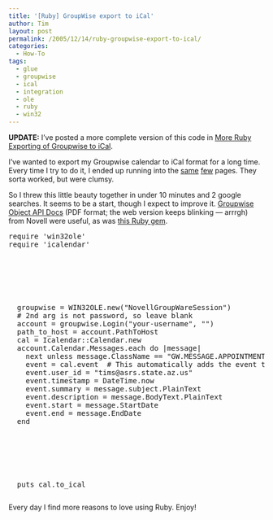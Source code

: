 ```yaml
---
title: '[Ruby] GroupWise export to iCal'
author: Tim
layout: post
permalink: /2005/12/14/ruby-groupwise-export-to-ical/
categories:
  - How-To
tags:
  - glue
  - groupwise
  - ical
  - integration
  - ole
  - ruby
  - win32
---
```

**UPDATE:** I&#8217;ve posted a more complete version of this code in [More Ruby Exporting of Groupwise to iCal][1].

I&#8217;ve wanted to export my Groupwise calendar to iCal format for a long time. Every time I try to do it, I ended up running into the [same][2] [few][3] pages. They sorta worked, but were clumsy.

So I threw this little beauty together in under 10 minutes and 2 google searches. It seems to be a start, though I expect to improve it. [Groupwise Object API Docs][4] (PDF format; the web version keeps blinking &#8212; arrrgh) from Novell were useful, as was [this Ruby gem][5].

<pre class="textmate-source railscasts"><span class="source source_ruby"><span class="meta meta_require meta_require_ruby"><span class="keyword keyword_other keyword_other_special-method keyword_other_special-method_ruby">require</span> <span class="string string_quoted string_quoted_single string_quoted_single_ruby"><span class="punctuation punctuation_definition punctuation_definition_string punctuation_definition_string_begin punctuation_definition_string_begin_ruby">'</span>win32ole<span class="punctuation punctuation_definition punctuation_definition_string punctuation_definition_string_end punctuation_definition_string_end_ruby">'</span></span></span>
<span class="meta meta_require meta_require_ruby"><span class="keyword keyword_other keyword_other_special-method keyword_other_special-method_ruby">require</span> <span class="string string_quoted string_quoted_single string_quoted_single_ruby"><span class="punctuation punctuation_definition punctuation_definition_string punctuation_definition_string_begin punctuation_definition_string_begin_ruby">'</span>icalendar<span class="punctuation punctuation_definition punctuation_definition_string punctuation_definition_string_end punctuation_definition_string_end_ruby">'</span></span></span></p>



<p>
  groupwise <span class="keyword keyword_operator keyword_operator_assignment keyword_operator_assignment_ruby">=</span> <span class="support support_class support_class_ruby">WIN32OLE</span><span class="punctuation punctuation_separator punctuation_separator_method punctuation_separator_method_ruby">.</span><span class="keyword keyword_other keyword_other_special-method keyword_other_special-method_ruby">new</span><span class="punctuation punctuation_section punctuation_section_function punctuation_section_function_ruby">(</span><span class="string string_quoted string_quoted_double string_quoted_double_ruby"><span class="punctuation punctuation_definition punctuation_definition_string punctuation_definition_string_begin punctuation_definition_string_begin_ruby">"</span>NovellGroupWareSession<span class="punctuation punctuation_definition punctuation_definition_string punctuation_definition_string_end punctuation_definition_string_end_ruby">"</span></span><span class="punctuation punctuation_section punctuation_section_function punctuation_section_function_ruby">)</span>
  <span class="comment comment_line comment_line_number-sign comment_line_number-sign_ruby"><span class="punctuation punctuation_definition punctuation_definition_comment punctuation_definition_comment_ruby">#</span> 2nd arg is not password, so leave blank
  </span>account <span class="keyword keyword_operator keyword_operator_assignment keyword_operator_assignment_ruby">=</span> groupwise<span class="punctuation punctuation_separator punctuation_separator_method punctuation_separator_method_ruby">.</span><span class="variable variable_other variable_other_constant variable_other_constant_ruby">Login</span><span class="punctuation punctuation_section punctuation_section_function punctuation_section_function_ruby">(</span><span class="string string_quoted string_quoted_double string_quoted_double_ruby"><span class="punctuation punctuation_definition punctuation_definition_string punctuation_definition_string_begin punctuation_definition_string_begin_ruby">"</span>your-username<span class="punctuation punctuation_definition punctuation_definition_string punctuation_definition_string_end punctuation_definition_string_end_ruby">"</span></span><span class="punctuation punctuation_separator punctuation_separator_object punctuation_separator_object_ruby">,</span> <span class="string string_quoted string_quoted_double string_quoted_double_ruby"><span class="punctuation punctuation_definition punctuation_definition_string punctuation_definition_string_begin punctuation_definition_string_begin_ruby">"</span><span class="punctuation punctuation_definition punctuation_definition_string punctuation_definition_string_end punctuation_definition_string_end_ruby">"</span></span><span class="punctuation punctuation_section punctuation_section_function punctuation_section_function_ruby">)</span>
  path_to_host <span class="keyword keyword_operator keyword_operator_assignment keyword_operator_assignment_ruby">=</span> account<span class="punctuation punctuation_separator punctuation_separator_method punctuation_separator_method_ruby">.</span><span class="variable variable_other variable_other_constant variable_other_constant_ruby">PathToHost</span>
  cal <span class="keyword keyword_operator keyword_operator_assignment keyword_operator_assignment_ruby">=</span> <span class="support support_class support_class_ruby">Icalendar</span><span class="punctuation punctuation_separator punctuation_separator_other punctuation_separator_other_ruby">::</span><span class="support support_class support_class_ruby">Calendar</span><span class="punctuation punctuation_separator punctuation_separator_method punctuation_separator_method_ruby">.</span><span class="keyword keyword_other keyword_other_special-method keyword_other_special-method_ruby">new</span>
  account<span class="punctuation punctuation_separator punctuation_separator_method punctuation_separator_method_ruby">.</span><span class="support support_class support_class_ruby">Calendar</span><span class="punctuation punctuation_separator punctuation_separator_method punctuation_separator_method_ruby">.</span><span class="support support_class support_class_ruby">Messages</span><span class="punctuation punctuation_separator punctuation_separator_method punctuation_separator_method_ruby">.</span>each <span class="keyword keyword_control keyword_control_start-block keyword_control_start-block_ruby">do </span><span class="punctuation punctuation_separator punctuation_separator_variable punctuation_separator_variable_ruby">|</span><span class="variable variable_other variable_other_block variable_other_block_ruby">message</span><span class="punctuation punctuation_separator punctuation_separator_variable punctuation_separator_variable_ruby">|</span>
    <span class="keyword keyword_control keyword_control_pseudo-method keyword_control_pseudo-method_ruby">next</span> <span class="keyword keyword_control keyword_control_ruby">unless</span> message<span class="punctuation punctuation_separator punctuation_separator_method punctuation_separator_method_ruby">.</span><span class="variable variable_other variable_other_constant variable_other_constant_ruby">ClassName</span> <span class="keyword keyword_operator keyword_operator_comparison keyword_operator_comparison_ruby">==</span> <span class="string string_quoted string_quoted_double string_quoted_double_ruby"><span class="punctuation punctuation_definition punctuation_definition_string punctuation_definition_string_begin punctuation_definition_string_begin_ruby">"</span>GW.MESSAGE.APPOINTMENT<span class="punctuation punctuation_definition punctuation_definition_string punctuation_definition_string_end punctuation_definition_string_end_ruby">"</span></span>
    event <span class="keyword keyword_operator keyword_operator_assignment keyword_operator_assignment_ruby">=</span> cal<span class="punctuation punctuation_separator punctuation_separator_method punctuation_separator_method_ruby">.</span>event  <span class="comment comment_line comment_line_number-sign comment_line_number-sign_ruby"><span class="punctuation punctuation_definition punctuation_definition_comment punctuation_definition_comment_ruby">#</span> This automatically adds the event to the calendar
  </span>  event<span class="punctuation punctuation_separator punctuation_separator_method punctuation_separator_method_ruby">.</span>user_id <span class="keyword keyword_operator keyword_operator_assignment keyword_operator_assignment_ruby">=</span> <span class="string string_quoted string_quoted_double string_quoted_double_ruby"><span class="punctuation punctuation_definition punctuation_definition_string punctuation_definition_string_begin punctuation_definition_string_begin_ruby">"</span>tims@asrs.state.az.us<span class="punctuation punctuation_definition punctuation_definition_string punctuation_definition_string_end punctuation_definition_string_end_ruby">"</span></span>
    event<span class="punctuation punctuation_separator punctuation_separator_method punctuation_separator_method_ruby">.</span>timestamp <span class="keyword keyword_operator keyword_operator_assignment keyword_operator_assignment_ruby">=</span> <span class="support support_class support_class_ruby">DateTime</span><span class="punctuation punctuation_separator punctuation_separator_method punctuation_separator_method_ruby">.</span>now
    event<span class="punctuation punctuation_separator punctuation_separator_method punctuation_separator_method_ruby">.</span>summary <span class="keyword keyword_operator keyword_operator_assignment keyword_operator_assignment_ruby">=</span> message<span class="punctuation punctuation_separator punctuation_separator_method punctuation_separator_method_ruby">.</span>subject<span class="punctuation punctuation_separator punctuation_separator_method punctuation_separator_method_ruby">.</span><span class="variable variable_other variable_other_constant variable_other_constant_ruby">PlainText</span>
    event<span class="punctuation punctuation_separator punctuation_separator_method punctuation_separator_method_ruby">.</span>description <span class="keyword keyword_operator keyword_operator_assignment keyword_operator_assignment_ruby">=</span> message<span class="punctuation punctuation_separator punctuation_separator_method punctuation_separator_method_ruby">.</span><span class="support support_class support_class_ruby">BodyText</span><span class="punctuation punctuation_separator punctuation_separator_method punctuation_separator_method_ruby">.</span><span class="variable variable_other variable_other_constant variable_other_constant_ruby">PlainText</span>
    event<span class="punctuation punctuation_separator punctuation_separator_method punctuation_separator_method_ruby">.</span>start <span class="keyword keyword_operator keyword_operator_assignment keyword_operator_assignment_ruby">=</span> message<span class="punctuation punctuation_separator punctuation_separator_method punctuation_separator_method_ruby">.</span><span class="variable variable_other variable_other_constant variable_other_constant_ruby">StartDate</span>
    event<span class="punctuation punctuation_separator punctuation_separator_method punctuation_separator_method_ruby">.</span>end <span class="keyword keyword_operator keyword_operator_assignment keyword_operator_assignment_ruby">=</span> message<span class="punctuation punctuation_separator punctuation_separator_method punctuation_separator_method_ruby">.</span><span class="variable variable_other variable_other_constant variable_other_constant_ruby">EndDate</span>
  <span class="keyword keyword_control keyword_control_ruby">end</span>
</p>



<p>
  puts cal<span class="punctuation punctuation_separator punctuation_separator_method punctuation_separator_method_ruby">.</span>to_ical</span></pre>
  
</p>


<p>
  Every day I find more reasons to love using Ruby.  Enjoy!
</p>

 [1]: http://timshadel.com/2007/01/19/more-ruby-exporting-of-groupwise-to-ical/
 [2]: http://helpdesk.doit.wisc.edu/page.php?cat=1003&id=2914 "WiscCal - Importing GroupWise Data into My Calendar"
 [3]: http://www1.umn.edu/umcal/support/GuideBook/Conversion-GW.html "GroupWise to UMCal Conversion"
 [4]: http://developer.novell.com/ndk/doc/gwobjapi/pdfdoc/gwobjenu/gwobjenu.pdf
 [5]: http://icalendar.rubyforge.org/ "iCalendar"
